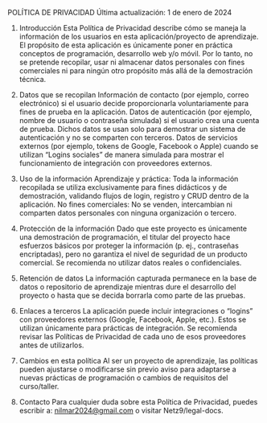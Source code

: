 POLÍTICA DE PRIVACIDAD
Última actualización: 1 de enero de 2024

1. Introducción
Esta Política de Privacidad describe cómo se maneja la información de los usuarios en esta aplicación/proyecto de aprendizaje. El propósito de esta aplicación es únicamente poner en práctica conceptos de programación, desarrollo web y/o móvil. Por lo tanto, no se pretende recopilar, usar ni almacenar datos personales con fines comerciales ni para ningún otro propósito más allá de la demostración técnica.

2. Datos que se recopilan
Información de contacto (por ejemplo, correo electrónico) si el usuario decide proporcionarla voluntariamente para fines de prueba en la aplicación.
Datos de autenticación (por ejemplo, nombre de usuario o contraseña simulada) si el usuario crea una cuenta de prueba. Dichos datos se usan solo para demostrar un sistema de autenticación y no se comparten con terceros.
Datos de servicios externos (por ejemplo, tokens de Google, Facebook o Apple) cuando se utilizan “Logins sociales” de manera simulada para mostrar el funcionamiento de integración con proveedores externos.
3. Uso de la información
Aprendizaje y práctica: Toda la información recopilada se utiliza exclusivamente para fines didácticos y de demostración, validando flujos de login, registro y CRUD dentro de la aplicación.
No fines comerciales: No se venden, intercambian ni comparten datos personales con ninguna organización o tercero.
4. Protección de la información
Dado que este proyecto es únicamente una demostración de programación, el titular del proyecto hace esfuerzos básicos por proteger la información (p. ej., contraseñas encriptadas), pero no garantiza el nivel de seguridad de un producto comercial. Se recomienda no utilizar datos reales o confidenciales.

5. Retención de datos
La información capturada permanece en la base de datos o repositorio de aprendizaje mientras dure el desarrollo del proyecto o hasta que se decida borrarla como parte de las pruebas.

6. Enlaces a terceros
La aplicación puede incluir integraciones o “logins” con proveedores externos (Google, Facebook, Apple, etc.). Estos se utilizan únicamente para prácticas de integración. Se recomienda revisar las Políticas de Privacidad de cada uno de esos proveedores antes de utilizarlos.

7. Cambios en esta política
Al ser un proyecto de aprendizaje, las políticas pueden ajustarse o modificarse sin previo aviso para adaptarse a nuevas prácticas de programación o cambios de requisitos del curso/taller.

8. Contacto
Para cualquier duda sobre esta Política de Privacidad, puedes escribir a: nilmar2024@gmail.com
o visitar Netz9/legal-docs.
